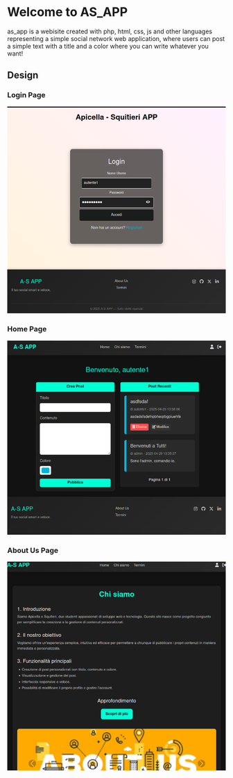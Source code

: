 # Welcome to AS_APP
as_app is a webisite created with php, html, css, js and other languages representing a simple social network web application, where users can post a simple text with a title and a color where you can write whatever you want!

## Design 
### Login Page
![login](img/login.png)

### Home Page
![home](img/home.png)

### About Us Page
![about_us](img/about_us.png)

